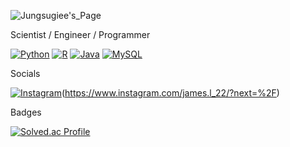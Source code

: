 ![Jungsugiee's_Page](https://github.com/user-attachments/assets/1ad3ba65-9ee5-42ad-9102-59db874acc97)

Scientist / Engineer / Programmer

[![Python](https://img.shields.io/badge/Python-3776AB?logo=python&logoColor=fff)](#) [![R](https://img.shields.io/badge/R-%23276DC3.svg?logo=r&logoColor=white)](#) [![Java](https://img.shields.io/badge/Java-%23ED8B00.svg?logo=openjdk&logoColor=white)](#) [![MySQL](https://img.shields.io/badge/MySQL-4479A1?logo=mysql&logoColor=fff)](#)

Socials

[![Instagram](https://img.shields.io/badge/Instagram-%23E4405F.svg?logo=Instagram&logoColor=white)](#)(https://www.instagram.com/james.l_22/?next=%2F)

Badges

[![Solved.ac Profile](http://mazassumnida.wtf/api/v2/generate_badge?boj=jungsugiee)](https://solved.ac/jungsugiee/)
